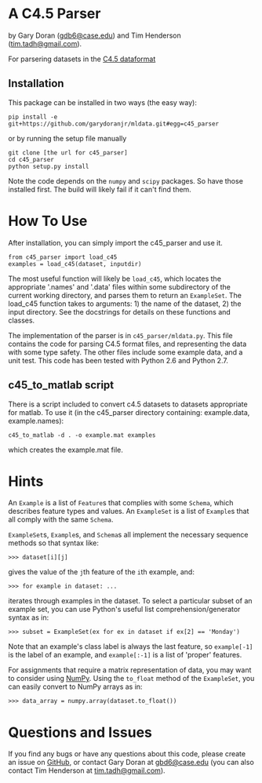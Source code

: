A C4.5 Parser
=============

by Gary Doran (<gdb6@case.edu>) and Tim Henderson (<tim.tadh@gmail.com>).

For parsering datasets in the
[C4.5 dataformat](http://www.cs.washington.edu/dm/vfml/appendixes/c45.htm)

Installation
------------

This package can be installed in two ways (the easy way):

    pip install -e git+https://github.com/garydoranjr/mldata.git#egg=c45_parser

or by running the setup file manually

    git clone [the url for c45_parser]
    cd c45_parser
    python setup.py install

Note the code depends on the `numpy` and `scipy` packages. So have those
installed first. The build will likely fail if it can't find them.

How To Use
==========

After installation, you can simply import the c45\_parser and use it.

    from c45_parser import load_c45
    examples = load_c45(dataset, inputdir)

The most useful function will likely be `load_c45`, which locates the
appropriate '.names' and '.data' files within some subdirectory of the current
working directory, and parses them to return an `ExampleSet`. The load\_c45
function takes to arguments: 1) the name of the dataset, 2) the input directory.
See the docstrings for details on these functions and classes.

The implementation of the parser is in `c45_parser/mldata.py`. This file
contains the code for parsing C4.5 format files, and representing the data with
some type safety.  The other files include some example data, and a unit test.
This code has been tested with Python 2.6 and Python 2.7.

c45\_to\_matlab script
----------------------

There is a script included to convert c4.5 datasets to datasets appropriate for
matlab. To use it (in the c45\_parser directory containing: example.data,
example.names):

    c45_to_matlab -d . -o example.mat examples

which creates the example.mat file.

Hints
=====

An `Example` is a list of `Feature`s that complies with some `Schema`, which
describes feature types and values. An `ExampleSet` is a list of `Example`s that
all comply with the same `Schema`.

`ExampleSet`s, `Example`s, and `Schema`s all implement the necessary sequence
methods so that syntax like:

    >>> dataset[i][j]

gives the value of the `j`th feature of the `i`th example, and:

    >>> for example in dataset: ...

iterates through examples in the dataset. To select a particular subset of an
example set, you can use Python's useful list comprehension/generator syntax as
in:

    >>> subset = ExampleSet(ex for ex in dataset if ex[2] == 'Monday')

Note that an example's class label is always the last feature, so
`example[-1]` is the label of an example, and
`example[:-1]` is a list of 'proper' features.

For assignments that require a matrix representation of data, you may want to
consider using [NumPy](http://numpy.scipy.org/). Using the `to_float` method of
the `ExampleSet`, you can easily convert to NumPy arrays as in:

    >>> data_array = numpy.array(dataset.to_float())

Questions and Issues
====================

If you find any bugs or have any questions about this code, please create an
issue on [GitHub](https://github.com/garydoranjr/mldata/issues), or contact Gary
Doran at <gbd6@case.edu> (you can also contact Tim Henderson at
<tim.tadh@gmail.com>).

